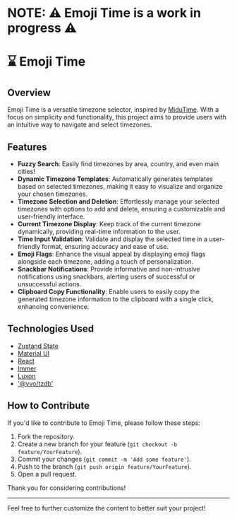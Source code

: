 # NOTE: ⚠ Emoji Time is a work in progress ⚠

# ⌛ Emoji Time

## Overview

Emoji Time is a versatile timezone selector, inspired by [MiduTime](https://midutime.netlify.app/). With a focus on simplicity and functionality, this project aims to provide users with an intuitive way to navigate and select timezones.

## Features

- **Fuzzy Search**: Easily find timezones by area, country, and even main cities!
- **Dynamic Timezone Templates**: Automatically generates templates based on selected timezones, making it easy to visualize and organize your chosen timezones.
- **Timezone Selection and Deletion**: Effortlessly manage your selected timezones with options to add and delete, ensuring a customizable and user-friendly interface.
- **Current Timezone Display**: Keep track of the current timezone dynamically, providing real-time information to the user.
- **Time Input Validation**: Validate and display the selected time in a user-friendly format, ensuring accuracy and ease of use.
- **Emoji Flags**: Enhance the visual appeal by displaying emoji flags alongside each timezone, adding a touch of personalization.
- **Snackbar Notifications**: Provide informative and non-intrusive notifications using snackbars, alerting users of successful or unsuccessful actions.
- **Clipboard Copy Functionality**: Enable users to easily copy the generated timezone information to the clipboard with a single click, enhancing convenience.

## Technologies Used

- [Zustand State](https://github.com/pmndrs/zustand)
- [Material UI](https://material-ui.com/)
- [React](https://reactjs.org/)
- [Immer](https://immerjs.github.io/immer/)
- [Luxon](https://moment.github.io/luxon/)
- ['@vvo/tzdb'](https://github.com/vvo/tzdb)


## How to Contribute

If you'd like to contribute to Emoji Time, please follow these steps:

1. Fork the repository.
2. Create a new branch for your feature (`git checkout -b feature/YourFeature`).
3. Commit your changes (`git commit -m 'Add some feature'`).
4. Push to the branch (`git push origin feature/YourFeature`).
5. Open a pull request.

Thank you for considering contributions!

---

Feel free to further customize the content to better suit your project!